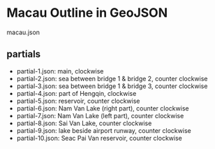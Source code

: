# Macau Outline in GeoJSON

macau.json

## partials

* partial-1.json: main, clockwise
* partial-2.json: sea between bridge 1 & bridge 2, counter clockwise
* partial-3.json: sea between bridge 1 & bridge 3, counter clockwise
* partial-4.json: part of Hengqin, clockwise
* partial-5.json: reservoir, counter clockwise
* partial-6.json: Nam Van Lake (right part), counter clockwise
* partial-7.json: Nam Van Lake (left part), counter clockwise
* partial-8.json: Sai Van Lake, counter clockwise
* partial-9.json: lake beside airport runway, counter clockwise
* partial-10.json: Seac Pai Van reservoir, counter clockwise
